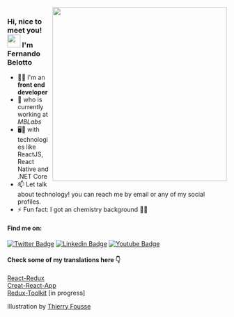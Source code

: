 <img src="https://ouch-cdn.icons8.com/preview/699/4042b70a-7bc7-4607-81e1-a4e843c8b009.png" min-width="400px" max-width="400px" width="400px" align="right">

### Hi, nice to meet you! <img src="https://media.giphy.com/media/hvRJCLFzcasrR4ia7z/giphy.gif" width="30px"> I'm Fernando Belotto


- 👨‍💻 I'm an **front end developer**
- 🚀 who is currently working at _MBLabs_
- 🖥📱 with technologies like ReactJS, React Native and .NET Core
- 📫 Let talk about technology! you can reach me by email or any of my social profiles.
- ⚡ Fun fact: I got an chemistry background 👨‍🔬

#### Find me on:
[![Twitter Badge](https://img.shields.io/badge/-Twitter-1ca0f1?style=flat-square&labelColor=1ca0f1&logo=twitter&logoColor=white&link=https://twitter.com/fernandobeloto)](https://twitter.com/fernandobeloto)
[![Linkedin Badge](https://img.shields.io/badge/-LinkedIn-blue?style=flat-square&logo=Linkedin&logoColor=white&link=https://www.linkedin.com/in/fernando-gabriel-bosco)](https://www.linkedin.com/in/fernando-gabriel-bosco)
[![Youtube Badge](https://img.shields.io/badge/-Youtube-red?style=flat-square&logo=Youtube&logoColor=white&link=https://www.youtube.com)](https://www.youtube.com/channel/UCeEmRnNnWQitX_DJfCUpygA)

#### Check some of my translations here 👇

[React-Redux](https://fernandobelotto.github.io/react-redux) <br/>
[Creat-React-App](https://fernandobelotto.github.io/create-react-app) <br/>
[Redux-Toolkit](https://fernandobelotto.github.io/redux-toolkit) [in progress] <br/>

Illustration by <a href="https://dribbble.com/thierryfousse">Thierry Fousse</a>

